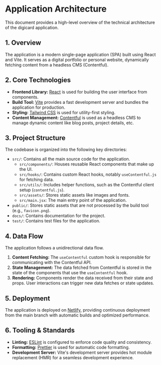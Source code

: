 # Application Architecture

This document provides a high-level overview of the technical architecture of the digicard application.

## 1. Overview

The application is a modern single-page application (SPA) built using React and Vite. It serves as a digital portfolio or personal website, dynamically fetching content from a headless CMS (Contentful).

## 2. Core Technologies

- **Frontend Library:** [React](https.react.dev/) is used for building the user interface from components.
- **Build Tool:** [Vite](https://vitejs.dev/) provides a fast development server and bundles the application for production.
- **Styling:** [Tailwind CSS](https://tailwindcss.com/) is used for utility-first styling.
- **Content Management:** [Contentful](https://www.contentful.com/) is used as a headless CMS to manage dynamic content like blog posts, project details, etc.

## 3. Project Structure

The codebase is organized into the following key directories:

- `src/`: Contains all the main source code for the application.
  - `src/components/`: Houses reusable React components that make up the UI.
  - `src/hooks/`: Contains custom React hooks, notably `useContentful.js` for fetching data.
  - `src/utils/`: Includes helper functions, such as the Contentful client setup (`contentful.js`).
  - `src/assets/`: Stores static assets like images and fonts.
  - `src/main.jsx`: The main entry point of the application.
- `public/`: Stores static assets that are not processed by the build tool (e.g., `favicon.png`).
- `docs/`: Contains documentation for the project.
- `test/`: Contains test files for the application.

## 4. Data Flow

The application follows a unidirectional data flow.

1.  **Content Fetching:** The `useContentful` custom hook is responsible for communicating with the Contentful API.
2.  **State Management:** The data fetched from Contentful is stored in the state of the components that use the `useContentful` hook.
3.  **Rendering:** Components render the data received from their state and props. User interactions can trigger new data fetches or state updates.

## 5. Deployment

The application is deployed on [Netlify](https://netlify.com/), providing continuous deployment from the main branch with automatic builds and optimized performance.

## 6. Tooling & Standards

- **Linting:** [ESLint](https://eslint.org/) is configured to enforce code quality and consistency.
- **Formatting:** [Prettier](https://prettier.io/) is used for automatic code formatting.
- **Development Server:** Vite's development server provides hot module replacement (HMR) for a seamless development experience.
